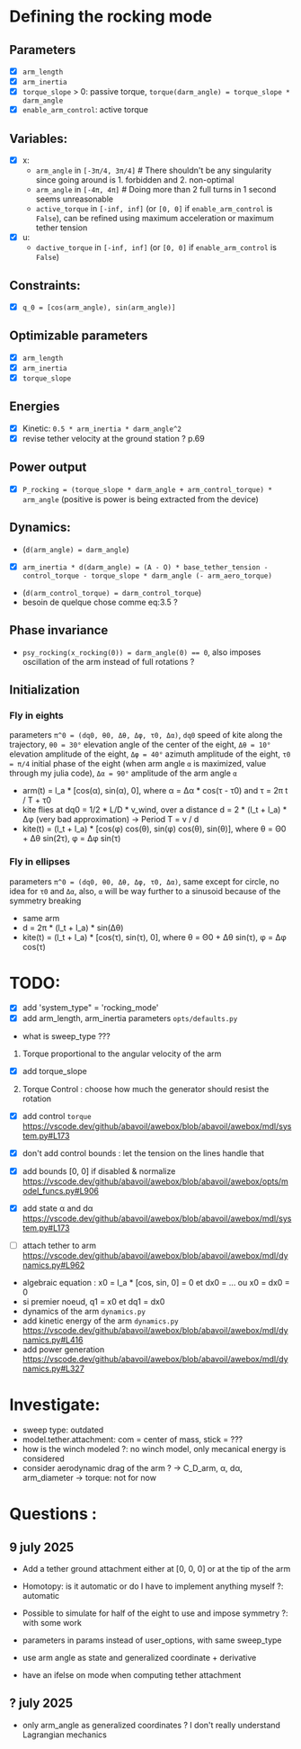 # Defining the rocking mode
## Parameters
  - [x] `arm_length`
  - [x] `arm_inertia`
  - [x] `torque_slope` > 0: passive torque, `torque(darm_angle) = torque_slope * darm_angle`
  - [x] `enable_arm_control`: active torque

## Variables:
  - [x] x:
    - `arm_angle` in `[-3π/4, 3π/4]`  # There shouldn't be any singularity since going around is 1. forbidden and 2. non-optimal
    - `arm_angle` in `[-4π, 4π]`  # Doing more than 2 full turns in 1 second seems unreasonable
    - `active_torque` in `[-inf, inf]` (or `[0, 0]` if `enable_arm_control` is `False`), can be refined using maximum acceleration or maximum tether tension 
  - [x] u:
    - `dactive_torque` in `[-inf, inf]` (or `[0, 0]` if `enable_arm_control` is `False`)

## Constraints:
  - [x] `q_0 = [cos(arm_angle), sin(arm_angle)]`

## Optimizable parameters
  - [x] `arm_length`
  - [x] `arm_inertia`
  - [x] `torque_slope`

## Energies
  - [x] Kinetic: `0.5 * arm_inertia * darm_angle^2`
  - [x] revise tether velocity at the ground station ? p.69

## Power output
  - [x] `P_rocking = (torque_slope * darm_angle + arm_control_torque) * arm_angle` (positive is power is being extracted from the device)

## Dynamics:
  - (`d(arm_angle) = darm_angle`)
  - [x] `arm_inertia * d(darm_angle) = (A - O) * base_tether_tension - control_torque - torque_slope * darm_angle (- arm_aero_torque)`
  - (`d(arm_control_torque) = darm_control_torque`)
  - besoin de quelque chose comme eq:3.5 ?

## Phase invariance
  - `psy_rocking(x_rocking(0)) = darm_angle(0) == 0`, also imposes oscillation of the arm instead of full rotations ?

## Initialization
### Fly in eights
 parameters `π^0 = (dq0, θ0, Δθ, Δφ, τ0, Δα)`, `dq0` speed of kite along the trajectory, `θ0 = 30°` elevation angle of the center of the eight, `Δθ = 10°` elevation amplitude of the eight, `Δφ = 40°` azimuth amplitude of the eight, `τ0 = π/4` initial phase of the eight (when arm angle `α` is maximized, value through my julia code), `Δα = 90°` amplitude of the arm angle `α`
  - arm(t) = l_a * [cos(α), sin(α), 0], where α = Δα * cos(τ - τ0) and τ = 2π t / T + τ0
  - kite flies at dq0 = 1/2 * L/D * v_wind, over a distance d = 2 * (l_t + l_a) * Δφ (very bad approximation) -> Period T = v / d
  - kite(t) = (l_t + l_a) * [cos(φ) cos(θ), sin(φ) cos(θ), sin(θ)], where θ = Θ0 + Δθ sin(2τ), φ = Δφ sin(τ)

### Fly in ellipses
 parameters `π^0 = (dq0, θ0, Δθ, Δφ, τ0, Δα)`, same except for circle, no idea for `τ0` and `Δα`, also, `α` will be way further to a sinusoid because of the symmetry breaking
  - same arm
  - d = 2π * (l_t + l_a) * sin(Δθ)
  - kite(t) = (l_t + l_a) * [cos(τ), sin(τ), 0], where θ = Θ0 + Δθ sin(τ), φ = Δφ cos(τ)
  

# TODO:
 - [x] add 'system_type" = 'rocking_mode'
 - [x] add arm_length, arm_inertia parameters  `opts/defaults.py`
 - what is sweep_type ???

 1. Torque proportional to the angular velocity of the arm
  - [x] add torque_slope
 2. Torque Control : choose how much the generator should resist the rotation
  - [x] add control `torque`                                https://vscode.dev/github/abavoil/awebox/blob/abavoil/awebox/mdl/system.py#L173
  - [x] don't add control bounds : let the tension on the lines handle that
  - [x] add bounds [0, 0] if disabled & normalize           https://vscode.dev/github/abavoil/awebox/blob/abavoil/awebox/opts/model_funcs.py#L906

 - [x] add state α and dα                                   https://vscode.dev/github/abavoil/awebox/blob/abavoil/awebox/mdl/system.py#L173
 - [ ] attach tether to arm                                 https://vscode.dev/github/abavoil/awebox/blob/abavoil/awebox/mdl/dynamics.py#L962
  - algebraic equation : x0 = l_a * [cos, sin, 0] = 0 et dx0 = ... ou x0 = dx0 = 0
  - si premier noeud, q1 = x0 et dq1 = dx0
 - dynamics of the arm `dynamics.py`
 - add kinetic energy of the arm `dynamics.py`              https://vscode.dev/github/abavoil/awebox/blob/abavoil/awebox/mdl/dynamics.py#L416
 - add power generation                                     https://vscode.dev/github/abavoil/awebox/blob/abavoil/awebox/mdl/dynamics.py#L327


# Investigate:
 - sweep type: outdated
 - model.tether.attachment: com = center of mass, stick = ???
 - how is the winch modeled ?: no winch model, only mecanical energy is considered
 - consider aerodynamic drag of the arm ? -> C_D_arm, α, dα, arm_diameter -> torque: not for now

# Questions :
## 9 july 2025
 - Add a tether ground attachment either at [0, 0, 0] or at the tip of the arm
 - Homotopy: is it automatic or do I have to implement anything myself ?: automatic
 - Possible to simulate for half of the eight to use and impose symmetry ?: with some work

 - parameters in params instead of user_options, with same sweep_type
 - use arm angle as state and generalized coordinate + derivative
 - have an ifelse on mode when computing tether attachment

## ? july 2025
 - only arm_angle as generalized coordinates ? I don't really understand Lagrangian mechanics

